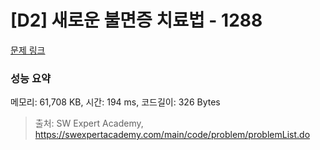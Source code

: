# [D2] 새로운 불면증 치료법 - 1288 

[문제 링크](https://swexpertacademy.com/main/code/problem/problemDetail.do?contestProbId=AV18_yw6I9MCFAZN) 

### 성능 요약

메모리: 61,708 KB, 시간: 194 ms, 코드길이: 326 Bytes



> 출처: SW Expert Academy, https://swexpertacademy.com/main/code/problem/problemList.do
